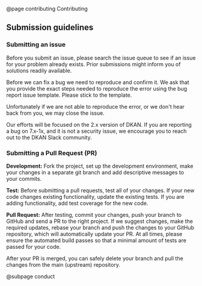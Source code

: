 @page contributing Contributing

## Submission guidelines
### Submitting an issue

Before you submit an issue, please search the issue queue to see if an issue for your problem already exists. Prior submissions might inform you of solutions readily available.

Before we can fix a bug we need to reproduce and confirm it. We ask that you provide the exact steps needed to reproduce the error using the bug report issue template. Please stick to the template.

Unfortunately if we are not able to reproduce the error, or we don't hear back from you, we may close the issue.

Our efforts will be focused on the 2.x version of DKAN. If you are reporting a bug on 7.x-1x, and it is not a security issue, we encourage you to reach out to the DKAN Slack community.

### Submitting a Pull Request (PR)

**Development:** Fork the project, set up the development environment, make your changes in a separate git branch and add descriptive messages to your commits.

**Test:** Before submitting a pull requests, test all of your changes. If your new code changes existing functionality, update the existing tests. If you are adding functionality, add test coverage for the new code.

**Pull Request:** After testing, commit your changes, push your branch to GitHub and send a PR to the right project. If we suggest changes, make the required updates, rebase your branch and push the changes to your GitHub repository, which will automatically update your PR. At all times, please ensure the automated build passes so that a minimal amount of tests are passed for your code.

After your PR is merged, you can safely delete your branch and pull the changes from the main (upstream) repository.

@subpage conduct
